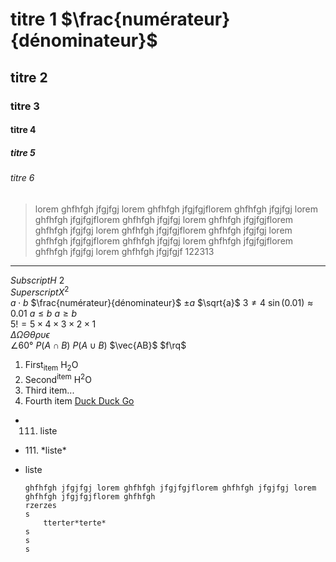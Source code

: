 # titre 1 $\frac{numérateur}{dénominateur}$
## titre 2
### titre 3
#### titre 4
##### titre 5
###### titre 6

> lorem ghfhfgh jfgjfgj lorem ghfhfgh jfgjfgjflorem ghfhfgh jfgjfgj lorem ghfhfgh jfgjfgjflorem ghfhfgh jfgjfgj lorem ghfhfgh jfgjfgjflorem ghfhfgh jfgjfgj lorem ghfhfgh jfgjfgjflorem ghfhfgh jfgjfgj lorem ghfhfgh jfgjfgjflorem ghfhfgh jfgjfgj lorem ghfhfgh jfgjfgjflorem ghfhfgh jfgjfgj lorem ghfhfgh jfgjfgjf
> 122313
--------------------
$Subscript H~2$  
$Superscript X^2$  
$a \cdot b$
$\frac{numérateur}{dénominateur}$
$\pm a$
$\sqrt{a}$
$3\neq4$
$\sin(0.01) \approx 0.01$
$a \leq b$
$a \geq b$  
$5!=5 \times 4 \times 3 \times 2 \times 1$  
$\Delta \Omega \Theta \theta \rho \upsilon \epsilon$  
$\angle60°$ $P(A \cap B)$ $P(A \cup B)$ $\vec{AB}$ $f\rq$

1. First<sub>item</sub> H<sub>2</sub>O
2. Second<sup>item</sup> H<sup>2</sup>O
3. Third item...
4. Fourth item [Duck Duck Go](https://duckduckgo.com)

- 111. liste
- 111\. \*liste*
- liste

    ```
    ghfhfgh jfgjfgj lorem ghfhfgh jfgjfgjflorem ghfhfgh jfgjfgj lorem ghfhfgh jfgjfgjflorem ghfhfgh
    rzerzes
    s
        tterter*terte*
    s
    s
    s

    ```